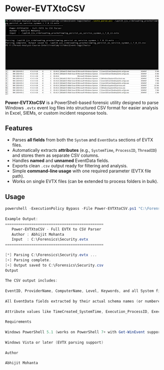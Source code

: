 # Power-EVTXtoCSV

![Power-EVTXtoCSV Banner](https://github.com/amohanta/Detection_Engineering_Tools/blob/main/Forensics_tools/Power_EvtxToCsv/image/evtx.png)


**Power-EVTXtoCSV** is a PowerShell-based forensic utility designed to parse Windows `.evtx` event log files into structured CSV format for easier analysis in Excel, SIEMs, or custom incident response tools.

## Features
- Parses **all fields** from both the `System` and `EventData` sections of EVTX files.
- Automatically extracts **attributes** (e.g., `SystemTime`, `ProcessID`, `ThreadID`) and stores them as separate CSV columns.
- Handles **named** and **unnamed** EventData fields.
- Exports clean `.csv` output ready for filtering and analysis.
- Simple **command-line usage** with one required parameter (EVTX file path).
- Works on single EVTX files (can be extended to process folders in bulk).

## Usage
```powershell
powershell -ExecutionPolicy Bypass -File Power-EVTXtoCSV.ps1 "C:\Forensics\Security.evtx"

Example Output:
=============================================
   Power-EVTXtoCSV - Full EVTX to CSV Parser
   Author : Abhijit Mohanta
   Input  : C:\Forensics\Security.evtx
=============================================

[*] Parsing C:\Forensics\Security.evtx ...
[+] Parsing complete.
[+] Output saved to C:\Forensics\Security.csv
Output

The CSV output includes:

EventID, ProviderName, ComputerName, Level, Keywords, and all System fields.

All EventData fields extracted by their actual schema names (or numbered if unnamed).

Attribute values like TimeCreated_SystemTime, Execution_ProcessID, Execution_ThreadID.

Requirements

Windows PowerShell 5.1 (works on PowerShell 7+ with Get-WinEvent support)

Windows Vista or later (EVTX parsing support)

Author

Abhijit Mohanta
